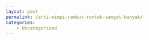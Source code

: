 ```yaml
---
layout: post
permalink: /arti-mimpi-rambut-rontok-sangat-banyak/
categories:
    - Uncategorized
---
```


